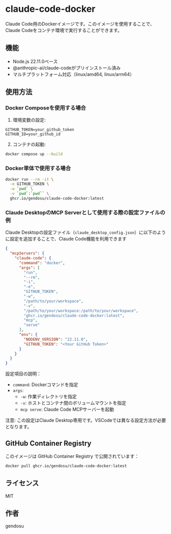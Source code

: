 # claude-code-docker

Claude Code用のDockerイメージです。このイメージを使用することで、Claude Codeをコンテナ環境で実行することができます。

## 機能

- Node.js 22.11.0ベース
- @anthropic-ai/claude-codeがプリインストール済み
- マルチプラットフォーム対応（linux/amd64, linux/arm64）

## 使用方法

### Docker Composeを使用する場合

1. 環境変数の設定:
```env
GITHUB_TOKEN=your_github_token
GITHUB_ID=your_github_id
```

2. コンテナの起動:
```bash
docker compose up --build
```

### Docker単体で使用する場合

```bash
docker run --rm -it \
  -e GITHUB_TOKEN \
  -w `pwd` \
  -v `pwd`:`pwd`` \
  ghcr.io/gendosu/claude-code-docker:latest
```

### Claude DesktopのMCP Serverとして使用する際の設定ファイルの例

Claude Desktopの設定ファイル（`claude_desktop_config.json`）に以下のように設定を追加することで、Claude Code機能を利用できます

```json
{
  "mcpServers": {
    "claude-code": {
      "command": "docker",
      "args": [
        "run",
        "--rm",
        "-i",
        "-e",
        "GITHUB_TOKEN",
        "-w",
        "/path/to/your/workspace",
        "-v",
        "/path/to/your/workspace:/path/to/your/workspace",
        "ghcr.io/gendosu/claude-code-docker:latest",
        "mcp",
        "serve"
      ],
      "env": {
        "NODENV_VERSION": "22.11.0",
        "GITHUB_TOKEN": "<Your GitHub Token>"
      }
    }
  }
}
```

設定項目の説明：
- `command`: Dockerコマンドを指定
- `args`: 
  - `-w`: 作業ディレクトリを指定
  - `-v`: ホストとコンテナ間のボリュームマウントを指定
  - `mcp serve`: Claude Code MCPサーバーを起動

注意: この設定はClaude Desktop専用です。VSCodeでは異なる設定方法が必要となります。

## GitHub Container Registry

このイメージは GitHub Container Registry で公開されています：

```bash
docker pull ghcr.io/gendosu/claude-code-docker:latest
```

## ライセンス

MIT

## 作者

gendosu
